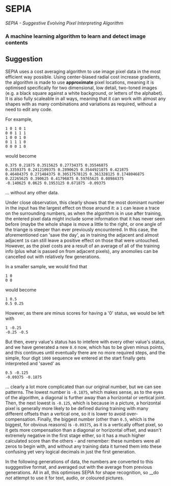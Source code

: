 # SEPIA
_SEPIA - Suggestive Evolving Pixel Interpreting Algorithm_

### A machine learning algorithm to learn and detect image contents

## Suggestion

SEPIA uses a cost averaging algorithm to use image pixel data in the most efficient way possible. Using center-biased radial cost increase gradients, the algorithm is made to use **approximate** pixel locations, meaning it is optimised specifically for two dimensional, low detail, two-toned images (e.g. a black square against a white background, or letters of the alphabet). It is also fully scaleable in all ways, meaning that it can work with almost any shapes with as many combinations and variations as required, without a need to edit any code.

For example,

```
1 0 1 0 1
0 0 1 1 1
1 0 0 1 0
0 1 1 1 0
0 0 0 1 0
```

would become

```
0.375 0.21875 0.3515625 0.27734375 0.35546875
0.3359375 0.2412109375 0.2890625 0.3544921875 0.421875
0.46484375 0.271484375 0.30517578125 0.361328125 0.1748046875
0.22265625 0.390625 0.41796875 0.59765625 0.08984375
-0.140625 0.0625 0.1953125 0.671875 -0.09375
```

... without any other data.

Under close observation, this clearly shows that the most dominant number in the input has the largest effect on those around it: a `1` can leave a trace on the surrounding numbers, as when the algorithm is in use after training, the entered pixel data might include some information that it has never seen before (maybe the whole shape is move a little to the right, or one angle of the triange is steeper than ever previously encountered. In this case, the aforementioned can 'save the day', as in training the adjacent and almost adjacent `1`s can still leave a positive effect on those that were untouched. However, as the pixel costs are a result of an average of all of the training info (plus what is passed on from adjacent pixels), any anomolies can be cancelled out with relatively few generations.

In a smaller sample, we would find that
```
1 0
0 0
```
would become
```
1 0.5
0.5 0.25
```

However, as there are minus scores for having a '0' status, we would be left with
```
1 -0.25
-0.25 -0.5
```

But then, every value's status has to intefere with every other value's status, and we have generated a new `0.0` now, which has to be given minus points, and this continues until eventually there are no more required steps, and the simple, four digit `1000` sequence we entered at the start finally gets interpreted and 'saved' as 
```
0.5 -0.125 
-0.09375 -0.1875
```
... clearly a lot more complicated than our original number, but we can see patterns. The lowest number is `-0.1875`, which makes sense, as to the eyes of the algorithm, a diagonal is further away than a horizontal or vertical joint. Then, the next lowest is `-0.125`, which is because in a picture, a horizontal pixel is generally more likely to be defined during training with many different offsets than a vertical one, so it is lower to avoid over-compensation. Finally, the biggest number (other than `0.5`, which is the biggest, for obvious reasons) is `-0.09375`, as it is a vertically offset pixel, so it gets more compensation than a diagonal or horizontal offset, and wasn't extremely negative in the first stage either, so it has a much higher calculated score than the others - and remember: these numbers were all zeros to begin with, and without any training data it turned them into these confusing yet very logical decimals in just the first generation.

In the following generations of data, the numbers are converted to this sugggestive format, and averaged out with the average from previous generations. All in all, this optimises SEPIA for shape recognition, so __do _not_ attempt to use it for text, audio, or coloured pictures.
